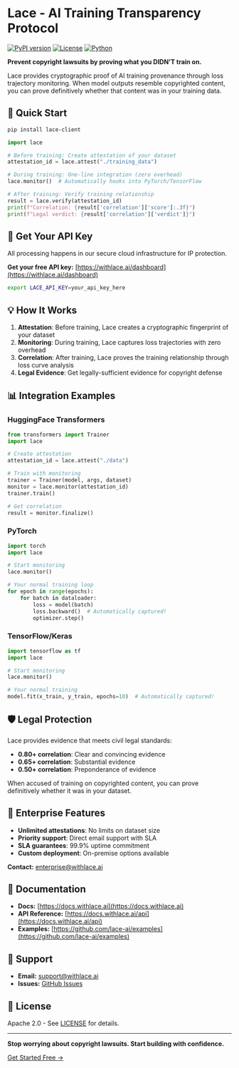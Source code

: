 # Lace - AI Training Transparency Protocol

[![PyPI version](https://badge.fury.io/py/lace-client.svg)](https://badge.fury.io/py/lace-client)
[![License](https://img.shields.io/badge/License-Apache_2.0-blue.svg)](https://opensource.org/licenses/Apache-2.0)
[![Python](https://img.shields.io/pypi/pyversions/lace-client.svg)](https://pypi.org/project/lace-client/)

**Prevent copyright lawsuits by proving what you DIDN'T train on.**

Lace provides cryptographic proof of AI training provenance through loss trajectory monitoring. When model outputs resemble copyrighted content, you can prove definitively whether that content was in your training data.

## 🚀 Quick Start

```bash
pip install lace-client
```

```python
import lace

# Before training: Create attestation of your dataset
attestation_id = lace.attest("./training_data")

# During training: One-line integration (zero overhead)
lace.monitor()  # Automatically hooks into PyTorch/TensorFlow

# After training: Verify training relationship
result = lace.verify(attestation_id)
print(f"Correlation: {result['correlation']['score']:.3f}")
print(f"Legal verdict: {result['correlation']['verdict']}")
```

## 🔑 Get Your API Key

All processing happens in our secure cloud infrastructure for IP protection.

**Get your free API key:** [https://withlace.ai/dashboard](https://withlace.ai/dashboard)

```bash
export LACE_API_KEY=your_api_key_here
```

## 💡 How It Works

1. **Attestation**: Before training, Lace creates a cryptographic fingerprint of your dataset
2. **Monitoring**: During training, Lace captures loss trajectories with zero overhead
3. **Correlation**: After training, Lace proves the training relationship through loss curve analysis
4. **Legal Evidence**: Get legally-sufficient evidence for copyright defense

## 📊 Integration Examples

### HuggingFace Transformers

```python
from transformers import Trainer
import lace

# Create attestation
attestation_id = lace.attest("./data")

# Train with monitoring
trainer = Trainer(model, args, dataset)
monitor = lace.monitor(attestation_id)
trainer.train()

# Get correlation
result = monitor.finalize()
```

### PyTorch

```python
import torch
import lace

# Start monitoring
lace.monitor()

# Your normal training loop
for epoch in range(epochs):
    for batch in dataloader:
        loss = model(batch)
        loss.backward()  # Automatically captured!
        optimizer.step()
```

### TensorFlow/Keras

```python
import tensorflow as tf
import lace

# Start monitoring
lace.monitor()

# Your normal training
model.fit(x_train, y_train, epochs=10)  # Automatically captured!
```

## 🛡️ Legal Protection

Lace provides evidence that meets civil legal standards:

- **0.80+ correlation**: Clear and convincing evidence
- **0.65+ correlation**: Substantial evidence  
- **0.50+ correlation**: Preponderance of evidence

When accused of training on copyrighted content, you can prove definitively whether it was in your dataset.

## 🏢 Enterprise Features

- **Unlimited attestations**: No limits on dataset size
- **Priority support**: Direct email support with SLA
- **SLA guarantees**: 99.9% uptime commitment
- **Custom deployment**: On-premise options available

**Contact:** enterprise@withlace.ai

## 📖 Documentation

- **Docs:** [https://docs.withlace.ai](https://docs.withlace.ai)
- **API Reference:** [https://docs.withlace.ai/api](https://docs.withlace.ai/api)
- **Examples:** [https://github.com/lace-ai/examples](https://github.com/lace-ai/examples)

## 🤝 Support

- **Email:** support@withlace.ai
- **Issues:** [GitHub Issues](https://github.com/lace-ai/lace-client/issues)

## 📄 License

Apache 2.0 - See [LICENSE](LICENSE) for details.

---

**Stop worrying about copyright lawsuits. Start building with confidence.**

[Get Started Free →](https://withlace.ai/dashboard)